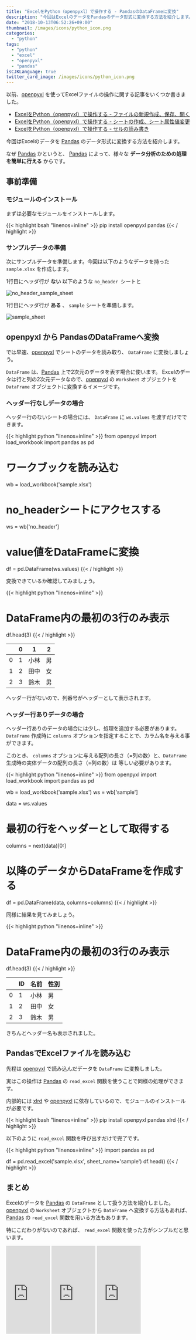 ```yaml
---
title: "ExcelをPython（openpyxl）で操作する - PandasのDataFrameに変換"
description: "今回はExcelのデータをPandasのデータ形式に変換する方法を紹介します。"
date: "2018-10-13T06:52:26+09:00"
thumbnail: /images/icons/python_icon.png
categories:
  - "python"
tags:
  - "python"
  - "excel"
  - "openpyxl"
  - "pandas"  
isCJKLanguage: true
twitter_card_image: /images/icons/python_icon.png
---
```


以前、[openpyxl](https://openpyxl.readthedocs.io/en/stable/index.html) を使ってExcelファイルの操作に関する記事をいくつか書きました。

* [ExcelをPython（openpyxl）で操作する - ファイルの新規作成、保存、開く](/post/python/create-excel-with-openpyxl/)
* [ExcelをPython（openpyxl）で操作する - シートの作成、シート属性値変更](http://www.soudegesu.com/post/python/sheet-excel-with-openpyxl/)
* [ExcelをPython（openpyxl）で操作する - セルの読み書き](/post/python/cell-excel-with-openpyxl/)

今回はExcelのデータを [Pandas](https://pandas.pydata.org/) のデータ形式に変換する方法を紹介します。

なぜ [Pandas](https://pandas.pydata.org/) かというと、 [Pandas](https://pandas.pydata.org/) によって、様々な **データ分析のための処理を簡単に行える** からです。

<!--adsense-->

## 事前準備

### モジュールのインストール

まずは必要なモジュールをインストールします。

{{< highlight bsah "linenos=inline" >}}
pip install openpyxl pandas
{{< / highlight >}}

### サンプルデータの準備

次にサンプルデータを準備します。今回は以下のようなデータを持った `sample.xlsx` を作成します。

1行目にヘッダ行が **ない** 以下のような `no_header `シートと

![no_header_sample_sheet](/images/20181013/no_header_sample_sheet.png)

1行目にヘッダ行が **ある** 、 `sample` シートを準備します。

![sample_sheet](/images/20181013/sample_sheet.png)

<!--adsense-->

## openpyxl から PandasのDataFrameへ変換

では早速、[openpyxl](https://openpyxl.readthedocs.io/en/stable/index.html) でシートのデータを読み取り、 `DataFrame` に変換しましょう。

`DataFrame` は、[Pandas](https://pandas.pydata.org/) 上で2次元のデータを表す場合に使います。
Excelのデータは行と列の2次元データなので、[openpyxl](https://openpyxl.readthedocs.io/en/stable/index.html) の `Worksheet` オブジェクトを `DataFrame` オブジェクトに変換するイメージです。

### ヘッダー行なしデータの場合

ヘッダー行のないシートの場合には、 `DataFrame` に `ws.values` を渡すだけでできます。

{{< highlight python "linenos=inline" >}}
from openpyxl import load_workbook
import pandas as pd

# ワークブックを読み込む
wb = load_workbook('sample.xlsx')
# no_headerシートにアクセスする
ws = wb['no_header']

# value値をDataFrameに変換
df = pd.DataFrame(ws.values)
{{< / highlight >}}

変換できているか確認してみましょう。

{{< highlight python "linenos=inline" >}}
# DataFrame内の最初の3行のみ表示
df.head(3)
{{< / highlight >}}

|  |0	 |1	   |2  |
|----|----|----|----|
| 0|	1|	小林|	男|
| 1|	2|	田中|	女|
| 2|	3|	鈴木|	男|

ヘッダー行がないので、列番号がヘッダーとして表示されます。

### ヘッダー行ありデータの場合

ヘッダー行ありのデータの場合には少し、処理を追加する必要があります。
`DataFrame` 作成時に `columns` オプションを指定することで、カラム名を与える事ができます。

このとき、 `columns` オプションに与える配列の長さ（=列の数）と、`DataFrame` 生成時の実体データの配列の長さ（=列の数）は
等しい必要があります。

{{< highlight python "linenos=inline" >}}
from openpyxl import load_workbook
import pandas as pd

wb = load_workbook('sample.xlsx')
ws = wb['sample']

data = ws.values
# 最初の行をヘッダーとして取得する
columns = next(data)[0:]
# 以降のデータからDataFrameを作成する
df = pd.DataFrame(data, columns=columns)
{{< / highlight >}}

同様に結果を見てみましょう。

{{< highlight python "linenos=inline" >}}
# DataFrame内の最初の3行のみ表示
df.head(3)
{{< / highlight >}}

|  |ID	 |名前	   |性別  |
|----|----|----|----|
| 0|	1|	小林|	男|
| 1|	2|	田中|	女|
| 2|	3|	鈴木|	男|

きちんとヘッダー名も表示されました。

<!--adsense-->

## PandasでExcelファイルを読み込む

先程は [openpyxl](https://openpyxl.readthedocs.io/en/stable/index.html) で読み込んだデータを `DataFrame` に変換しました。

実はこの操作は [Pandas](https://pandas.pydata.org/) の `read_excel` 関数を使うことで同様の処理ができます。

内部的には [xlrd](https://github.com/python-excel/xlrd) や [openpyxl](https://openpyxl.readthedocs.io/en/stable/index.html) に依存しているので、モジュールのインストールが必要です。

{{< highlight bash "linenos=inline" >}}
pip install openpyxl pandas xlrd
{{< / highlight >}}

以下のように `read_excel` 関数を呼び出すだけで完了です。

{{< highlight python "linenos=inline" >}}
import pandas as pd

df = pd.read_excel('sample.xlsx', sheet_name='sample')
df.head()
{{< / highlight >}}

## まとめ 

Excelのデータを [Pandas](https://pandas.pydata.org/) の `DataFrame` として扱う方法を紹介しました。
[openpyxl](https://openpyxl.readthedocs.io/en/stable/index.html) の `Worksheet` オブジェクトから `DataFrame` へ変換する方法もあれば、[Pandas](https://pandas.pydata.org/) の `read_excel` 関数を用いる方法もあります。 

特にこだわりがないのであれば、 `read_excel` 関数を使った方がシンプルだと思います。

<iframe style="width:120px;height:240px;" marginwidth="0" marginheight="0" scrolling="no" frameborder="0" src="https://rcm-fe.amazon-adsystem.com/e/cm?ref=qf_sp_asin_til&t=soudegesu-22&m=amazon&o=9&p=8&l=as1&IS2=1&detail=1&asins=4774196479&linkId=9f638725021ad496a17c5219a6672cd2&bc1=ffffff&lt1=_blank&fc1=333333&lc1=0066c0&bg1=ffffff&f=ifr">
</iframe>
<iframe style="width:120px;height:240px;" marginwidth="0" marginheight="0" scrolling="no" frameborder="0" src="https://rcm-fe.amazon-adsystem.com/e/cm?ref=qf_sp_asin_til&t=soudegesu-22&m=amazon&o=9&p=8&l=as1&IS2=1&detail=1&asins=4873117984&linkId=1f44de3fdd307ab42e2ff48aefcde747&bc1=ffffff&lt1=_blank&fc1=333333&lc1=0066c0&bg1=ffffff&f=ifr">
</iframe>
<iframe style="width:120px;height:240px;" marginwidth="0" marginheight="0" scrolling="no" frameborder="0" src="https://rcm-fe.amazon-adsystem.com/e/cm?ref=qf_sp_asin_til&t=soudegesu-22&m=amazon&o=9&p=8&l=as1&IS2=1&detail=1&asins=487311778X&linkId=dead5d9ca736c61a64b07ba1b39b3222&bc1=ffffff&lt1=_blank&fc1=333333&lc1=0066c0&bg1=ffffff&f=ifr">
</iframe>

